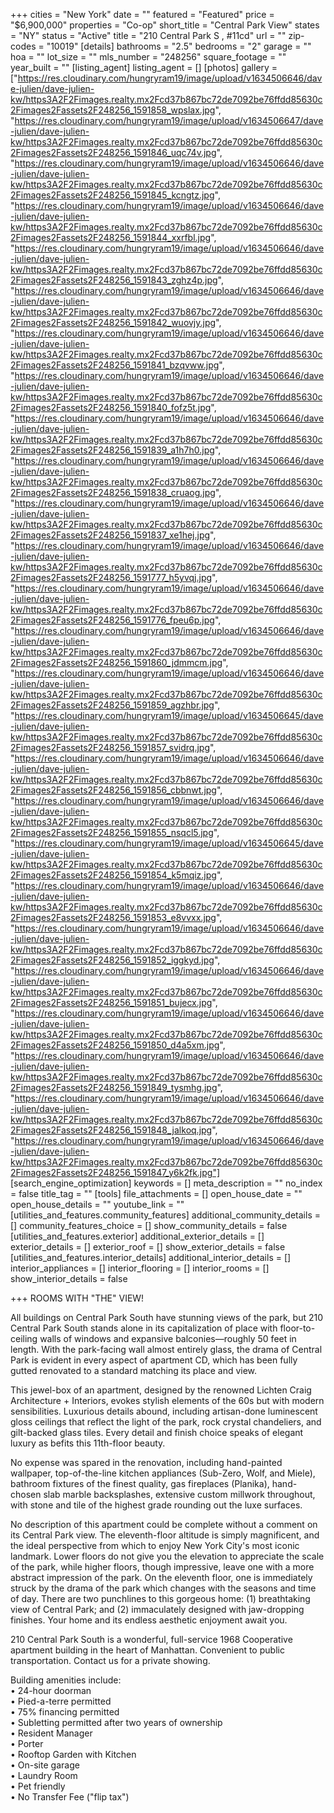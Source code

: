 +++
cities = "New York"
date = ""
featured = "Featured"
price = "$6,900,000"
properties = "Co-op"
short_title = "Central Park View"
states = "NY"
status = "Active"
title = "210 Central Park S , #11cd"
url = ""
zip-codes = "10019"
[details]
bathrooms = "2.5"
bedrooms = "2"
garage = ""
hoa = ""
lot_size = ""
mls_number = "248256"
square_footage = ""
year_built = ""
[listing_agent]
listing_agent = []
[photos]
gallery = ["https://res.cloudinary.com/hungryram19/image/upload/v1634506646/dave-julien/dave-julien-kw/https3A2F2Fimages.realty.mx2Fcd37b867bc72de7092be76ffdd85630c2Fimages2Fassets2F248256_1591858_wpslax.jpg", "https://res.cloudinary.com/hungryram19/image/upload/v1634506647/dave-julien/dave-julien-kw/https3A2F2Fimages.realty.mx2Fcd37b867bc72de7092be76ffdd85630c2Fimages2Fassets2F248256_1591846_uqc74v.jpg", "https://res.cloudinary.com/hungryram19/image/upload/v1634506646/dave-julien/dave-julien-kw/https3A2F2Fimages.realty.mx2Fcd37b867bc72de7092be76ffdd85630c2Fimages2Fassets2F248256_1591845_kcngtz.jpg", "https://res.cloudinary.com/hungryram19/image/upload/v1634506646/dave-julien/dave-julien-kw/https3A2F2Fimages.realty.mx2Fcd37b867bc72de7092be76ffdd85630c2Fimages2Fassets2F248256_1591844_xxrfbl.jpg", "https://res.cloudinary.com/hungryram19/image/upload/v1634506646/dave-julien/dave-julien-kw/https3A2F2Fimages.realty.mx2Fcd37b867bc72de7092be76ffdd85630c2Fimages2Fassets2F248256_1591843_zghz4p.jpg", "https://res.cloudinary.com/hungryram19/image/upload/v1634506646/dave-julien/dave-julien-kw/https3A2F2Fimages.realty.mx2Fcd37b867bc72de7092be76ffdd85630c2Fimages2Fassets2F248256_1591842_wuovjy.jpg", "https://res.cloudinary.com/hungryram19/image/upload/v1634506646/dave-julien/dave-julien-kw/https3A2F2Fimages.realty.mx2Fcd37b867bc72de7092be76ffdd85630c2Fimages2Fassets2F248256_1591841_bzqvww.jpg", "https://res.cloudinary.com/hungryram19/image/upload/v1634506646/dave-julien/dave-julien-kw/https3A2F2Fimages.realty.mx2Fcd37b867bc72de7092be76ffdd85630c2Fimages2Fassets2F248256_1591840_fofz5t.jpg", "https://res.cloudinary.com/hungryram19/image/upload/v1634506646/dave-julien/dave-julien-kw/https3A2F2Fimages.realty.mx2Fcd37b867bc72de7092be76ffdd85630c2Fimages2Fassets2F248256_1591839_a1h7h0.jpg", "https://res.cloudinary.com/hungryram19/image/upload/v1634506646/dave-julien/dave-julien-kw/https3A2F2Fimages.realty.mx2Fcd37b867bc72de7092be76ffdd85630c2Fimages2Fassets2F248256_1591838_cruaog.jpg", "https://res.cloudinary.com/hungryram19/image/upload/v1634506646/dave-julien/dave-julien-kw/https3A2F2Fimages.realty.mx2Fcd37b867bc72de7092be76ffdd85630c2Fimages2Fassets2F248256_1591837_xe1hej.jpg", "https://res.cloudinary.com/hungryram19/image/upload/v1634506646/dave-julien/dave-julien-kw/https3A2F2Fimages.realty.mx2Fcd37b867bc72de7092be76ffdd85630c2Fimages2Fassets2F248256_1591777_h5yvqj.jpg", "https://res.cloudinary.com/hungryram19/image/upload/v1634506646/dave-julien/dave-julien-kw/https3A2F2Fimages.realty.mx2Fcd37b867bc72de7092be76ffdd85630c2Fimages2Fassets2F248256_1591776_fpeu6p.jpg", "https://res.cloudinary.com/hungryram19/image/upload/v1634506646/dave-julien/dave-julien-kw/https3A2F2Fimages.realty.mx2Fcd37b867bc72de7092be76ffdd85630c2Fimages2Fassets2F248256_1591860_jdmmcm.jpg", "https://res.cloudinary.com/hungryram19/image/upload/v1634506646/dave-julien/dave-julien-kw/https3A2F2Fimages.realty.mx2Fcd37b867bc72de7092be76ffdd85630c2Fimages2Fassets2F248256_1591859_agzhbr.jpg", "https://res.cloudinary.com/hungryram19/image/upload/v1634506645/dave-julien/dave-julien-kw/https3A2F2Fimages.realty.mx2Fcd37b867bc72de7092be76ffdd85630c2Fimages2Fassets2F248256_1591857_svidrq.jpg", "https://res.cloudinary.com/hungryram19/image/upload/v1634506646/dave-julien/dave-julien-kw/https3A2F2Fimages.realty.mx2Fcd37b867bc72de7092be76ffdd85630c2Fimages2Fassets2F248256_1591856_cbbnwt.jpg", "https://res.cloudinary.com/hungryram19/image/upload/v1634506646/dave-julien/dave-julien-kw/https3A2F2Fimages.realty.mx2Fcd37b867bc72de7092be76ffdd85630c2Fimages2Fassets2F248256_1591855_nsqcl5.jpg", "https://res.cloudinary.com/hungryram19/image/upload/v1634506645/dave-julien/dave-julien-kw/https3A2F2Fimages.realty.mx2Fcd37b867bc72de7092be76ffdd85630c2Fimages2Fassets2F248256_1591854_k5mqiz.jpg", "https://res.cloudinary.com/hungryram19/image/upload/v1634506646/dave-julien/dave-julien-kw/https3A2F2Fimages.realty.mx2Fcd37b867bc72de7092be76ffdd85630c2Fimages2Fassets2F248256_1591853_e8vvxx.jpg", "https://res.cloudinary.com/hungryram19/image/upload/v1634506646/dave-julien/dave-julien-kw/https3A2F2Fimages.realty.mx2Fcd37b867bc72de7092be76ffdd85630c2Fimages2Fassets2F248256_1591852_iggkyd.jpg", "https://res.cloudinary.com/hungryram19/image/upload/v1634506646/dave-julien/dave-julien-kw/https3A2F2Fimages.realty.mx2Fcd37b867bc72de7092be76ffdd85630c2Fimages2Fassets2F248256_1591851_bujecx.jpg", "https://res.cloudinary.com/hungryram19/image/upload/v1634506646/dave-julien/dave-julien-kw/https3A2F2Fimages.realty.mx2Fcd37b867bc72de7092be76ffdd85630c2Fimages2Fassets2F248256_1591850_d4a5xm.jpg", "https://res.cloudinary.com/hungryram19/image/upload/v1634506646/dave-julien/dave-julien-kw/https3A2F2Fimages.realty.mx2Fcd37b867bc72de7092be76ffdd85630c2Fimages2Fassets2F248256_1591849_tysmhg.jpg", "https://res.cloudinary.com/hungryram19/image/upload/v1634506646/dave-julien/dave-julien-kw/https3A2F2Fimages.realty.mx2Fcd37b867bc72de7092be76ffdd85630c2Fimages2Fassets2F248256_1591848_jalkoq.jpg", "https://res.cloudinary.com/hungryram19/image/upload/v1634506646/dave-julien/dave-julien-kw/https3A2F2Fimages.realty.mx2Fcd37b867bc72de7092be76ffdd85630c2Fimages2Fassets2F248256_1591847_y6k2fk.jpg"]
[search_engine_optimization]
keywords = []
meta_description = ""
no_index = false
title_tag = ""
[tools]
file_attachments = []
open_house_date = ""
open_house_details = ""
youtube_link = ""
[utilities_and_features.community_features]
additional_community_details = []
community_features_choice = []
show_community_details = false
[utilities_and_features.exterior]
additional_exterior_details = []
exterior_details = []
exterior_roof = []
show_exterior_details = false
[utilities_and_features.interior_details]
additional_interior_details = []
interior_appliances = []
interior_flooring = []
interior_rooms = []
show_interior_details = false

+++
ROOMS WITH "THE" VIEW!  
  
All buildings on Central Park South have stunning views of the park, but 210 Central Park South stands alone in its capitalization of place with floor-to-ceiling walls of windows and expansive balconies—roughly 50 feet in length. With the park-facing wall almost entirely glass, the drama of Central Park is evident in every aspect of apartment CD, which has been fully gutted renovated to a standard matching its place and view.  
  
This jewel-box of an apartment, designed by the renowned Lichten Craig Architecture + Interiors, evokes stylish elements of the 60s but with modern sensibilities. Luxurious details abound, including artisan-done luminescent gloss ceilings that reflect the light of the park, rock crystal chandeliers, and gilt-backed glass tiles. Every detail and finish choice speaks of elegant luxury as befits this 11th-floor beauty.  
  
No expense was spared in the renovation, including hand-painted wallpaper, top-of-the-line kitchen appliances (Sub-Zero, Wolf, and Miele), bathroom fixtures of the finest quality, gas fireplaces (Planika), hand-chosen slab marble backsplashes, extensive custom millwork throughout, with stone and tile of the highest grade rounding out the luxe surfaces.  
  
No description of this apartment could be complete without a comment on its Central Park view. The eleventh-floor altitude is simply magnificent, and the ideal perspective from which to enjoy New York City's most iconic landmark. Lower floors do not give you the elevation to appreciate the scale of the park, while higher floors, though impressive, leave one with a more abstract impression of the park. On the eleventh floor, one is immediately struck by the drama of the park which changes with the seasons and time of day. There are two punchlines to this gorgeous home: (1) breathtaking view of Central Park; and (2) immaculately designed with jaw-dropping finishes. Your home and its endless aesthetic enjoyment await you.  
  
210 Central Park South is a wonderful, full-service 1968 Cooperative apartment building in the heart of Manhattan. Convenient to public transportation. Contact us for a private showing.  
  
Building amenities include:  
• 24-hour doorman  
• Pied-a-terre permitted  
• 75% financing permitted  
• Subletting permitted after two years of ownership  
• Resident Manager  
• Porter  
• Rooftop Garden with Kitchen  
• On-site garage  
• Laundry Room  
• Pet friendly  
• No Transfer Fee ("flip tax")